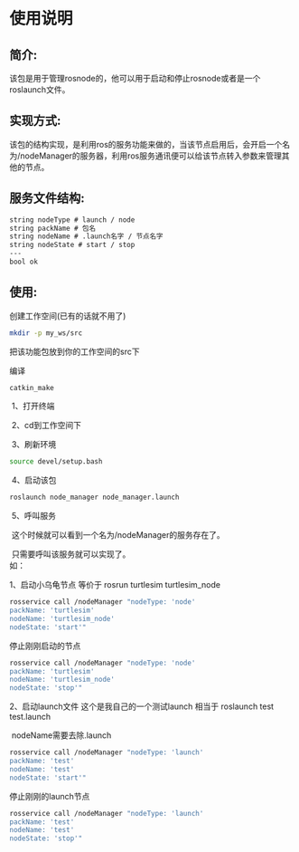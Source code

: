 # 使用说明

## 简介:

​	该包是用于管理rosnode的，他可以用于启动和停止rosnode或者是一个roslaunch文件。

## 实现方式:

​	该包的结构实现，是利用ros的服务功能来做的，当该节点启用后，会开启一个名为/nodeManager的服务器，利用ros服务通讯便可以给该节点转入参数来管理其他的节点。

## 服务文件结构:

```xml
string nodeType # launch / node
string packName # 包名
string nodeName # .launch名字 / 节点名字
string nodeState # start / stop
---
bool ok
```



## 使用:

 创建工作空间(已有的话就不用了)

```bash
mkdir -p my_ws/src
```

把该功能包放到你的工作空间的src下

编译

```bash
catkin_make
```

​	1、打开终端

​	2、cd到工作空间下

​	3、刷新环境

```bash
source devel/setup.bash
```

​	4、启动该包

```bash
roslaunch node_manager node_manager.launch
```

​	5、呼叫服务

​		这个时候就可以看到一个名为/nodeManager的服务存在了。

​		只需要呼叫该服务就可以实现了。		
​	如：

1、启动小乌龟节点 等价于 rosrun turtlesim turtlesim_node

```bash
rosservice call /nodeManager "nodeType: 'node'
packName: 'turtlesim'
nodeName: 'turtlesim_node'
nodeState: 'start'" 
```

停止刚刚启动的节点

```bash
rosservice call /nodeManager "nodeType: 'node'
packName: 'turtlesim'
nodeName: 'turtlesim_node'
nodeState: 'stop'" 
```



2、启动launch文件 这个是我自己的一个测试launch 相当于 roslaunch test test.launch

​		nodeName需要去除.launch

```bash
rosservice call /nodeManager "nodeType: 'launch'
packName: 'test'
nodeName: 'test'
nodeState: 'start'" 
```

停止刚刚的launch节点

```bash
rosservice call /nodeManager "nodeType: 'launch'
packName: 'test'
nodeName: 'test'
nodeState: 'stop'" 
```

